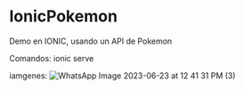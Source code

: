 # IonicPokemon

Demo en IONIC, usando un API de Pokemon

Comandos:
ionic serve

iamgenes:
![WhatsApp Image 2023-06-23 at 12 41 31 PM (3)](https://github.com/Kendall2106/IonicPokemon/assets/83435540/aa85b2b4-6fd7-41f0-a0ca-c006918d1567)
